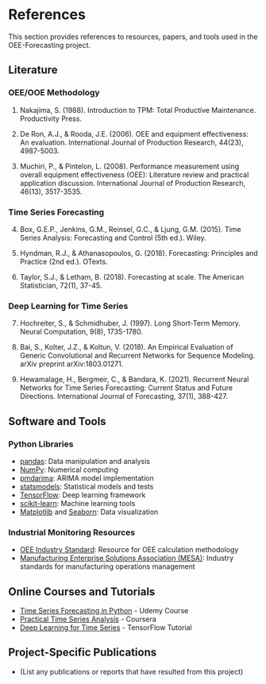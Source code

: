 # References

This section provides references to resources, papers, and tools used in the OEE-Forecasting project.

## Literature

### OEE/OOE Methodology

1. Nakajima, S. (1988). Introduction to TPM: Total Productive Maintenance. Productivity Press.

2. De Ron, A.J., & Rooda, J.E. (2006). OEE and equipment effectiveness: An evaluation. International Journal of Production Research, 44(23), 4987-5003.

3. Muchiri, P., & Pintelon, L. (2008). Performance measurement using overall equipment effectiveness (OEE): Literature review and practical application discussion. International Journal of Production Research, 46(13), 3517-3535.

### Time Series Forecasting

4. Box, G.E.P., Jenkins, G.M., Reinsel, G.C., & Ljung, G.M. (2015). Time Series Analysis: Forecasting and Control (5th ed.). Wiley.

5. Hyndman, R.J., & Athanasopoulos, G. (2018). Forecasting: Principles and Practice (2nd ed.). OTexts.

6. Taylor, S.J., & Letham, B. (2018). Forecasting at scale. The American Statistician, 72(1), 37-45.

### Deep Learning for Time Series

7. Hochreiter, S., & Schmidhuber, J. (1997). Long Short-Term Memory. Neural Computation, 9(8), 1735-1780.

8. Bai, S., Kolter, J.Z., & Koltun, V. (2018). An Empirical Evaluation of Generic Convolutional and Recurrent Networks for Sequence Modeling. arXiv preprint arXiv:1803.01271.

9. Hewamalage, H., Bergmeir, C., & Bandara, K. (2021). Recurrent Neural Networks for Time Series Forecasting: Current Status and Future Directions. International Journal of Forecasting, 37(1), 388-427.

## Software and Tools

### Python Libraries

- [pandas](https://pandas.pydata.org/): Data manipulation and analysis
- [NumPy](https://numpy.org/): Numerical computing
- [pmdarima](https://alkaline-ml.com/pmdarima/): ARIMA model implementation
- [statsmodels](https://www.statsmodels.org/): Statistical models and tests
- [TensorFlow](https://www.tensorflow.org/): Deep learning framework
- [scikit-learn](https://scikit-learn.org/): Machine learning tools
- [Matplotlib](https://matplotlib.org/) and [Seaborn](https://seaborn.pydata.org/): Data visualization

### Industrial Monitoring Resources

- [OEE Industry Standard](https://www.oee.com/): Resource for OEE calculation methodology
- [Manufacturing Enterprise Solutions Association (MESA)](https://mesa.org/): Industry standards for manufacturing operations management

## Online Courses and Tutorials

- [Time Series Forecasting in Python](https://www.udemy.com/course/time-series-forecasting/) - Udemy Course
- [Practical Time Series Analysis](https://www.coursera.org/learn/practical-time-series-analysis) - Coursera
- [Deep Learning for Time Series](https://www.tensorflow.org/tutorials/structured_data/time_series) - TensorFlow Tutorial

## Project-Specific Publications

- (List any publications or reports that have resulted from this project)